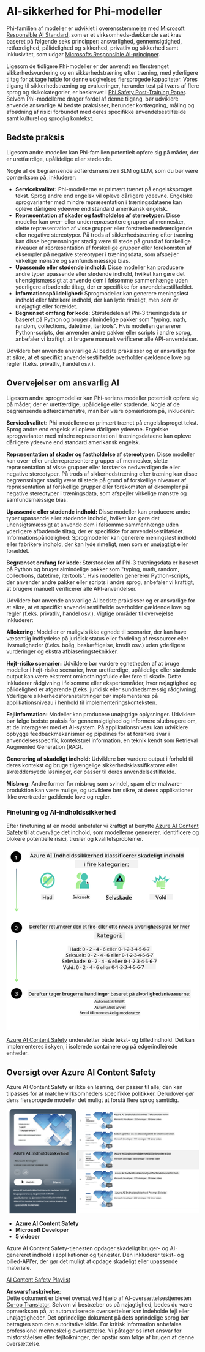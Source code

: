 <!--
CO_OP_TRANSLATOR_METADATA:
{
  "original_hash": "c8273672cc57df2be675407a1383aaf0",
  "translation_date": "2025-07-16T17:49:10+00:00",
  "source_file": "md/01.Introduction/01/01.AISafety.md",
  "language_code": "da"
}
-->
# AI-sikkerhed for Phi-modeller  
Phi-familien af modeller er udviklet i overensstemmelse med [Microsoft Responsible AI Standard](https://query.prod.cms.rt.microsoft.com/cms/api/am/binary/RE5cmFl), som er et virksomheds-dækkende sæt krav baseret på følgende seks principper: ansvarlighed, gennemsigtighed, retfærdighed, pålidelighed og sikkerhed, privatliv og sikkerhed samt inklusivitet, som udgør [Microsofts Responsible AI-principper](https://www.microsoft.com/ai/responsible-ai).

Ligesom de tidligere Phi-modeller er der anvendt en flerstrenget sikkerhedsvurdering og en sikkerhedstræning efter træning, med yderligere tiltag for at tage højde for denne udgivelses flersprogede kapaciteter. Vores tilgang til sikkerhedstræning og evalueringer, herunder test på tværs af flere sprog og risikokategorier, er beskrevet i [Phi Safety Post-Training Paper](https://arxiv.org/abs/2407.13833). Selvom Phi-modellerne drager fordel af denne tilgang, bør udviklere anvende ansvarlige AI bedste praksisser, herunder kortlægning, måling og afbødning af risici forbundet med deres specifikke anvendelsestilfælde samt kulturel og sproglig kontekst.

## Bedste praksis

Ligesom andre modeller kan Phi-familien potentielt opføre sig på måder, der er uretfærdige, upålidelige eller stødende.

Nogle af de begrænsende adfærdsmønstre i SLM og LLM, som du bør være opmærksom på, inkluderer:

- **Servicekvalitet:** Phi-modellerne er primært trænet på engelsksproget tekst. Sprog andre end engelsk vil opleve dårligere ydeevne. Engelske sprogvarianter med mindre repræsentation i træningsdataene kan opleve dårligere ydeevne end standard amerikansk engelsk.  
- **Repræsentation af skader og fastholdelse af stereotyper:** Disse modeller kan over- eller underrepræsentere grupper af mennesker, slette repræsentation af visse grupper eller forstærke nedværdigende eller negative stereotyper. På trods af sikkerhedstræning efter træning kan disse begrænsninger stadig være til stede på grund af forskellige niveauer af repræsentation af forskellige grupper eller forekomsten af eksempler på negative stereotyper i træningsdata, som afspejler virkelige mønstre og samfundsmæssige bias.  
- **Upassende eller stødende indhold:** Disse modeller kan producere andre typer upassende eller stødende indhold, hvilket kan gøre det uhensigtsmæssigt at anvende dem i følsomme sammenhænge uden yderligere afbødende tiltag, der er specifikke for anvendelsestilfældet.  
- **Informationspålidelighed:** Sprogmodeller kan generere meningsløst indhold eller fabrikere indhold, der kan lyde rimeligt, men som er unøjagtigt eller forældet.  
- **Begrænset omfang for kode:** Størstedelen af Phi-3 træningsdata er baseret på Python og bruger almindelige pakker som "typing, math, random, collections, datetime, itertools". Hvis modellen genererer Python-scripts, der anvender andre pakker eller scripts i andre sprog, anbefaler vi kraftigt, at brugere manuelt verificerer alle API-anvendelser.

Udviklere bør anvende ansvarlige AI bedste praksisser og er ansvarlige for at sikre, at et specifikt anvendelsestilfælde overholder gældende love og regler (f.eks. privatliv, handel osv.).

## Overvejelser om ansvarlig AI

Ligesom andre sprogmodeller kan Phi-seriens modeller potentielt opføre sig på måder, der er uretfærdige, upålidelige eller stødende. Nogle af de begrænsende adfærdsmønstre, man bør være opmærksom på, inkluderer:

**Servicekvalitet:** Phi-modellerne er primært trænet på engelsksproget tekst. Sprog andre end engelsk vil opleve dårligere ydeevne. Engelske sprogvarianter med mindre repræsentation i træningsdataene kan opleve dårligere ydeevne end standard amerikansk engelsk.

**Repræsentation af skader og fastholdelse af stereotyper:** Disse modeller kan over- eller underrepræsentere grupper af mennesker, slette repræsentation af visse grupper eller forstærke nedværdigende eller negative stereotyper. På trods af sikkerhedstræning efter træning kan disse begrænsninger stadig være til stede på grund af forskellige niveauer af repræsentation af forskellige grupper eller forekomsten af eksempler på negative stereotyper i træningsdata, som afspejler virkelige mønstre og samfundsmæssige bias.

**Upassende eller stødende indhold:** Disse modeller kan producere andre typer upassende eller stødende indhold, hvilket kan gøre det uhensigtsmæssigt at anvende dem i følsomme sammenhænge uden yderligere afbødende tiltag, der er specifikke for anvendelsestilfældet.  
Informationspålidelighed: Sprogmodeller kan generere meningsløst indhold eller fabrikere indhold, der kan lyde rimeligt, men som er unøjagtigt eller forældet.

**Begrænset omfang for kode:** Størstedelen af Phi-3 træningsdata er baseret på Python og bruger almindelige pakker som "typing, math, random, collections, datetime, itertools". Hvis modellen genererer Python-scripts, der anvender andre pakker eller scripts i andre sprog, anbefaler vi kraftigt, at brugere manuelt verificerer alle API-anvendelser.

Udviklere bør anvende ansvarlige AI bedste praksisser og er ansvarlige for at sikre, at et specifikt anvendelsestilfælde overholder gældende love og regler (f.eks. privatliv, handel osv.). Vigtige områder til overvejelse inkluderer:

**Allokering:** Modeller er muligvis ikke egnede til scenarier, der kan have væsentlig indflydelse på juridisk status eller fordeling af ressourcer eller livsmuligheder (f.eks. bolig, beskæftigelse, kredit osv.) uden yderligere vurderinger og ekstra afbiaseringsteknikker.

**Højt-risiko scenarier:** Udviklere bør vurdere egnetheden af at bruge modeller i højt-risiko scenarier, hvor uretfærdige, upålidelige eller stødende output kan være ekstremt omkostningsfulde eller føre til skade. Dette inkluderer rådgivning i følsomme eller ekspertområder, hvor nøjagtighed og pålidelighed er afgørende (f.eks. juridisk eller sundhedsmæssig rådgivning). Yderligere sikkerhedsforanstaltninger bør implementeres på applikationsniveau i henhold til implementeringskonteksten.

**Fejlinformation:** Modeller kan producere unøjagtige oplysninger. Udviklere bør følge bedste praksis for gennemsigtighed og informere slutbrugere om, at de interagerer med et AI-system. På applikationsniveau kan udviklere opbygge feedbackmekanismer og pipelines for at forankre svar i anvendelsesspecifik, kontekstuel information, en teknik kendt som Retrieval Augmented Generation (RAG).

**Generering af skadeligt indhold:** Udviklere bør vurdere output i forhold til deres kontekst og bruge tilgængelige sikkerhedsklassifikatorer eller skræddersyede løsninger, der passer til deres anvendelsestilfælde.

**Misbrug:** Andre former for misbrug som svindel, spam eller malware-produktion kan være mulige, og udviklere bør sikre, at deres applikationer ikke overtræder gældende love og regler.

### Finetuning og AI-indholdssikkerhed

Efter finetuning af en model anbefaler vi kraftigt at benytte [Azure AI Content Safety](https://learn.microsoft.com/azure/ai-services/content-safety/overview) til at overvåge det indhold, som modellerne genererer, identificere og blokere potentielle risici, trusler og kvalitetsproblemer.

![Phi3AISafety](../../../../../translated_images/01.phi3aisafety.c0d7fc42f5a5c40507c5e8be556615b8377a63b8764865d057d4faac3757a478.da.png)

[Azure AI Content Safety](https://learn.microsoft.com/azure/ai-services/content-safety/overview) understøtter både tekst- og billedindhold. Det kan implementeres i skyen, i isolerede containere og på edge/indlejrede enheder.

## Oversigt over Azure AI Content Safety

Azure AI Content Safety er ikke en løsning, der passer til alle; den kan tilpasses for at matche virksomheders specifikke politikker. Derudover gør dens flersprogede modeller det muligt at forstå flere sprog samtidig.

![AIContentSafety](../../../../../translated_images/01.AIcontentsafety.a288819b8ce8da1a56cf708aff010a541799d002ae7ae84bb819b19ab8950591.da.png)

- **Azure AI Content Safety**  
- **Microsoft Developer**  
- **5 videoer**

Azure AI Content Safety-tjenesten opdager skadeligt bruger- og AI-genereret indhold i applikationer og tjenester. Den inkluderer tekst- og billed-API’er, der gør det muligt at opdage skadeligt eller upassende materiale.

[AI Content Safety Playlist](https://www.youtube.com/playlist?list=PLlrxD0HtieHjaQ9bJjyp1T7FeCbmVcPkQ)

**Ansvarsfraskrivelse**:  
Dette dokument er blevet oversat ved hjælp af AI-oversættelsestjenesten [Co-op Translator](https://github.com/Azure/co-op-translator). Selvom vi bestræber os på nøjagtighed, bedes du være opmærksom på, at automatiserede oversættelser kan indeholde fejl eller unøjagtigheder. Det oprindelige dokument på dets oprindelige sprog bør betragtes som den autoritative kilde. For kritisk information anbefales professionel menneskelig oversættelse. Vi påtager os intet ansvar for misforståelser eller fejltolkninger, der opstår som følge af brugen af denne oversættelse.